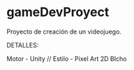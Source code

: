 # gameDevProyect

Proyecto de creación de un videojuego.

DETALLES:

Motor - Unity //
Estilo - Pixel Art 2D
BIcho
